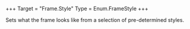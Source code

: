 +++
Target = "Frame.Style"
Type = Enum.FrameStyle
+++

Sets what the frame looks like from a selection of pre-determined styles.